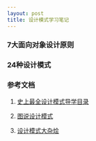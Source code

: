 ```yaml
---
layout: post
title: 设计模式学习笔记
---
```


### 7大面向对象设计原则

### 24种设计模式


### 参考文档
1. [史上最全设计模式导学目录](https://blog.csdn.net/lovelion/article/details/17517213)

2. [图说设计模式](https://design-patterns.readthedocs.io/zh_CN/latest/)

3. [设计模式大杂烩](http://www.cnblogs.com/zuoxiaolong/p/pattern26.html)



